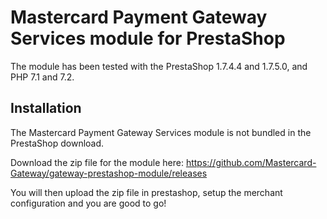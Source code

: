 # Mastercard Payment Gateway Services module for PrestaShop

The module has been tested with the PrestaShop 1.7.4.4 and 1.7.5.0, and PHP 7.1 and 7.2.

## Installation

The Mastercard Payment Gateway Services module is not bundled in the PrestaShop download.

Download the zip file for the module here:  https://github.com/Mastercard-Gateway/gateway-prestashop-module/releases

You will then upload the zip file in prestashop, setup the merchant configuration and you are good to go! 
